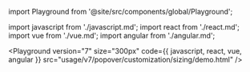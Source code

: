 import Playground from '@site/src/components/global/Playground';

import javascript from './javascript.md';
import react from './react.md';
import vue from './vue.md';
import angular from './angular.md';

<Playground
version="7"
size="300px"
code={{ javascript, react, vue, angular }}
src="usage/v7/popover/customization/sizing/demo.html"
/>
